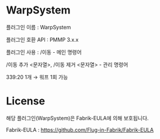 # WarpSystem
플러그인 이름 : WarpSystem

플러그인 호환 API : PMMP 3.x.x

플러그인 사용 :
/이동 - 메인 명령어

/이동 추가 <문자열>, /이동 제거 <문자열> - 관리 명령어

339:20 1개 → 워프 1회 가능

# License
해당 플러그인(WarpSystem)은 Fabrik-EULA에 의해 보호됩니다.


Fabrik-EULA : https://github.com/Flug-in-Fabrik/Fabrik-EULA

